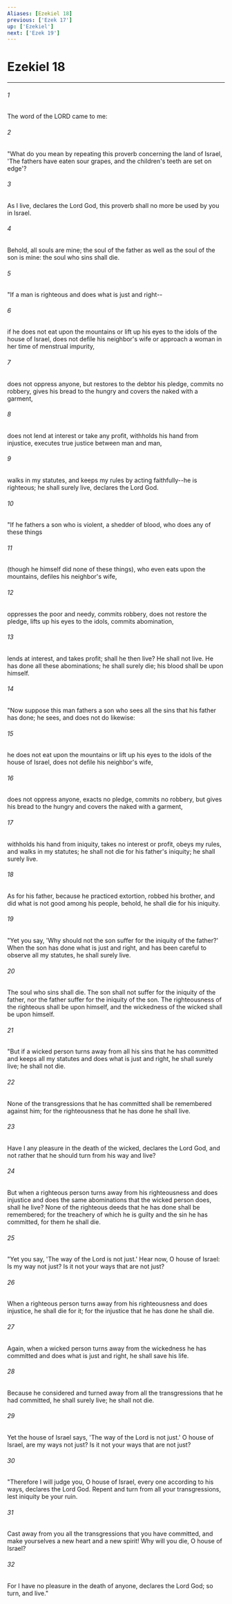 ```yaml
---
Aliases: [Ezekiel 18]
previous: ['Ezek 17']
up: ['Ezekiel']
next: ['Ezek 19']
---
```

# Ezekiel 18

***

 

###### 1 
The word of the LORD came to me: 
 

###### 2 
"What do you mean by repeating this proverb concerning the land of Israel, 'The fathers have eaten sour grapes, and the children's teeth are set on edge'? 
 

###### 3 
As I live, declares the Lord God, this proverb shall no more be used by you in Israel. 
 

###### 4 
Behold, all souls are mine; the soul of the father as well as the soul of the son is mine: the soul who sins shall die.
 
 

###### 5 
"If a man is righteous and does what is just and right-- 
 

###### 6 
if he does not eat upon the mountains or lift up his eyes to the idols of the house of Israel, does not defile his neighbor's wife or approach a woman in her time of menstrual impurity, 
 

###### 7 
does not oppress anyone, but restores to the debtor his pledge, commits no robbery, gives his bread to the hungry and covers the naked with a garment, 
 

###### 8 
does not lend at interest or take any profit, withholds his hand from injustice, executes true justice between man and man, 
 

###### 9 
walks in my statutes, and keeps my rules by acting faithfully--he is righteous; he shall surely live, declares the Lord God.
 
 

###### 10 
"If he fathers a son who is violent, a shedder of blood, who does any of these things 
 

###### 11 
(though he himself did none of these things), who even eats upon the mountains, defiles his neighbor's wife, 
 

###### 12 
oppresses the poor and needy, commits robbery, does not restore the pledge, lifts up his eyes to the idols, commits abomination, 
 

###### 13 
lends at interest, and takes profit; shall he then live? He shall not live. He has done all these abominations; he shall surely die; his blood shall be upon himself.
 
 

###### 14 
"Now suppose this man fathers a son who sees all the sins that his father has done; he sees, and does not do likewise: 
 

###### 15 
he does not eat upon the mountains or lift up his eyes to the idols of the house of Israel, does not defile his neighbor's wife, 
 

###### 16 
does not oppress anyone, exacts no pledge, commits no robbery, but gives his bread to the hungry and covers the naked with a garment, 
 

###### 17 
withholds his hand from iniquity, takes no interest or profit, obeys my rules, and walks in my statutes; he shall not die for his father's iniquity; he shall surely live. 
 

###### 18 
As for his father, because he practiced extortion, robbed his brother, and did what is not good among his people, behold, he shall die for his iniquity.
 
 

###### 19 
"Yet you say, 'Why should not the son suffer for the iniquity of the father?' When the son has done what is just and right, and has been careful to observe all my statutes, he shall surely live. 
 

###### 20 
The soul who sins shall die. The son shall not suffer for the iniquity of the father, nor the father suffer for the iniquity of the son. The righteousness of the righteous shall be upon himself, and the wickedness of the wicked shall be upon himself.
 
 

###### 21 
"But if a wicked person turns away from all his sins that he has committed and keeps all my statutes and does what is just and right, he shall surely live; he shall not die. 
 

###### 22 
None of the transgressions that he has committed shall be remembered against him; for the righteousness that he has done he shall live. 
 

###### 23 
Have I any pleasure in the death of the wicked, declares the Lord God, and not rather that he should turn from his way and live? 
 

###### 24 
But when a righteous person turns away from his righteousness and does injustice and does the same abominations that the wicked person does, shall he live? None of the righteous deeds that he has done shall be remembered; for the treachery of which he is guilty and the sin he has committed, for them he shall die.
 
 

###### 25 
"Yet you say, 'The way of the Lord is not just.' Hear now, O house of Israel: Is my way not just? Is it not your ways that are not just? 
 

###### 26 
When a righteous person turns away from his righteousness and does injustice, he shall die for it; for the injustice that he has done he shall die. 
 

###### 27 
Again, when a wicked person turns away from the wickedness he has committed and does what is just and right, he shall save his life. 
 

###### 28 
Because he considered and turned away from all the transgressions that he had committed, he shall surely live; he shall not die. 
 

###### 29 
Yet the house of Israel says, 'The way of the Lord is not just.' O house of Israel, are my ways not just? Is it not your ways that are not just?
 
 

###### 30 
"Therefore I will judge you, O house of Israel, every one according to his ways, declares the Lord God. Repent and turn from all your transgressions, lest iniquity be your ruin. 
 

###### 31 
Cast away from you all the transgressions that you have committed, and make yourselves a new heart and a new spirit! Why will you die, O house of Israel? 
 

###### 32 
For I have no pleasure in the death of anyone, declares the Lord God; so turn, and live."
 
